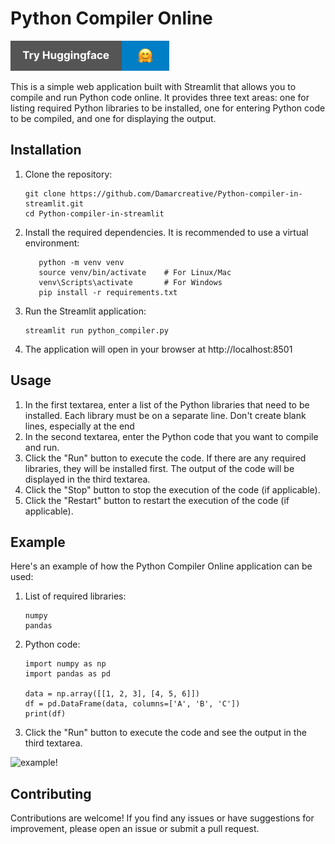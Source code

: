 # Python Compiler Online

[![Open In Huggingface](https://raw.githubusercontent.com/Damarcreative/Python-compiler-in-streamlit/b97f6920b7948ec27eb1089f617828bdc7d53dc8/assets/huggingface.svg)](https://huggingface.co/spaces/DamarJati/Python-Compiler)



This is a simple web application built with Streamlit that allows you to compile and run Python code online. It provides three text areas: one for listing required Python libraries to be installed, one for entering Python code to be compiled, and one for displaying the output.

## Installation
1. Clone the repository:
   ```shell
   git clone https://github.com/Damarcreative/Python-compiler-in-streamlit.git
   cd Python-compiler-in-streamlit
2. Install the required dependencies. It is recommended to use a virtual environment:
    ```shell
       python -m venv venv
       source venv/bin/activate    # For Linux/Mac
       venv\Scripts\activate       # For Windows
       pip install -r requirements.txt
3. Run the Streamlit application:
    ```shell
    streamlit run python_compiler.py
4. The application will open in your browser at http://localhost:8501

## Usage
1. In the first textarea, enter a list of the Python libraries that need to be installed. Each library must be on a separate line. Don't create blank lines, especially at the end
2. In the second textarea, enter the Python code that you want to compile and run.
3. Click the "Run" button to execute the code. If there are any required libraries, they will be installed first. The output of the code will be displayed in the third textarea.
4. Click the "Stop" button to stop the execution of the code (if applicable).
5. Click the "Restart" button to restart the execution of the code (if applicable).

## Example
Here's an example of how the Python Compiler Online application can be used:
1. List of required libraries:
    ```shell
    numpy
    pandas
2. Python code:
    ```shell
    import numpy as np
    import pandas as pd
    
    data = np.array([[1, 2, 3], [4, 5, 6]])
    df = pd.DataFrame(data, columns=['A', 'B', 'C'])
    print(df)
3. Click the "Run" button to execute the code and see the output in the third textarea.

![example!](https://raw.githubusercontent.com/Damarcreative/Python-compiler-in-streamlit/main/assets/example.png "Streamlit run examle")

## Contributing
Contributions are welcome! If you find any issues or have suggestions for improvement, please open an issue or submit a pull request.

